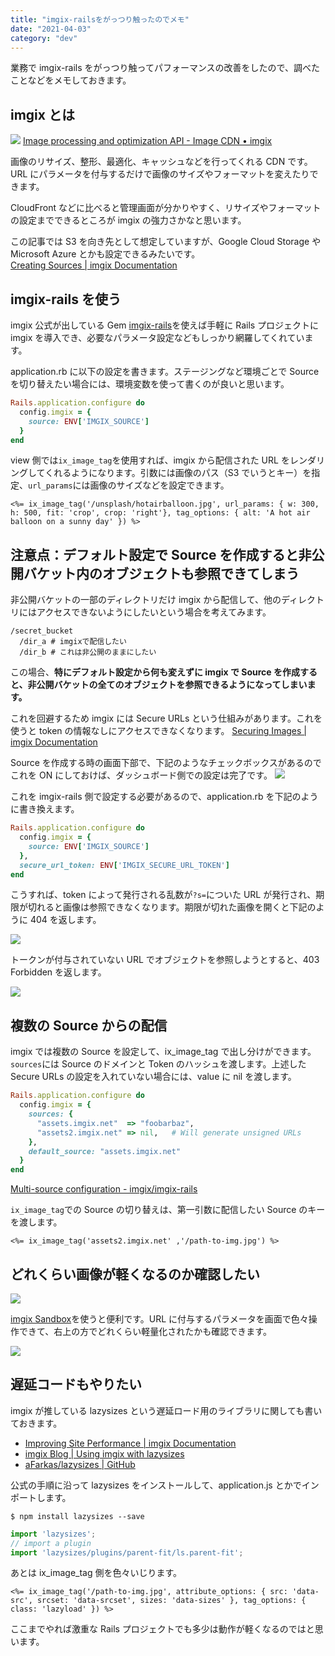 ```yaml
---
title: "imgix-railsをがっつり触ったのでメモ"
date: "2021-04-03"
category: "dev"
---
```


業務で imgix-rails をがっつり触ってパフォーマンスの改善をしたので、調べたことなどをメモしておきます。

## imgix とは

![](image1.png)
[Image processing and optimization API - Image CDN • imgix](https://www.imgix.com/)

画像のリサイズ、整形、最適化、キャッシュなどを行ってくれる CDN です。
URL にパラメータを付与するだけで画像のサイズやフォーマットを変えたりできます。

CloudFront などに比べると管理画面が分かりやすく、リサイズやフォーマットの設定までできるところが imgix の強力さかなと思います。

この記事では S3 を向き先として想定していますが、Google Cloud Storage や Microsoft Azure とかも設定できるみたいです。  
[Creating Sources | imgix Documentation](https://docs.imgix.com/setup/creating-sources)

## imgix-rails を使う

imgix 公式が出している Gem [imgix-rails](https://github.com/imgix/imgix-rails)を使えば手軽に Rails プロジェクトに imgix を導入でき、必要なパラメータ設定などもしっかり網羅してくれています。

application.rb に以下の設定を書きます。ステージングなど環境ごとで Source を切り替えたい場合には、環境変数を使って書くのが良いと思います。

```rb:application.rb
Rails.application.configure do
  config.imgix = {
    source: ENV['IMGIX_SOURCE']
  }
end
```

view 側では`ix_image_tag`を使用すれば、imgix から配信された URL をレンダリングしてくれるようになります。引数には画像のパス（S3 でいうとキー）を指定、`url_params`には画像のサイズなどを設定できます。

```erb
<%= ix_image_tag('/unsplash/hotairballoon.jpg', url_params: { w: 300, h: 500, fit: 'crop', crop: 'right'}, tag_options: { alt: 'A hot air balloon on a sunny day' }) %>
```

## 注意点：デフォルト設定で Source を作成すると非公開バケット内のオブジェクトも参照できてしまう

非公開バケットの一部のディレクトリだけ imgix から配信して、他のディレクトリにはアクセスできないようにしたいという場合を考えてみます。

```shell
/secret_bucket
  /dir_a # imgixで配信したい
  /dir_b # これは非公開のままにしたい
```

この場合、**特にデフォルト設定から何も変えずに imgix で Source を作成すると、非公開バケットの全てのオブジェクトを参照できるようになってしまいます。**

これを回避するため imgix には Secure URLs という仕組みがあります。これを使うと token の情報なしにアクセスできなくなります。
[Securing Images | imgix Documentation](https://docs.imgix.com/setup/securing-images#expiring-urls)

Source を作成する時の画面下部で、下記のようなチェックボックスがあるのでこれを ON にしておけば、ダッシュボード側での設定は完了です。
![](image2.png)

これを imgix-rails 側で設定する必要があるので、application.rb を下記のように書き換えます。

```rb:application.rb
Rails.application.configure do
  config.imgix = {
    source: ENV['IMGIX_SOURCE']
  },
  secure_url_token: ENV['IMGIX_SECURE_URL_TOKEN']
end
```

こうすれば、token によって発行される乱数が`?s=`についた URL が発行され、期限が切れると画像は参照できなくなります。期限が切れた画像を開くと下記のように 404 を返します。

![](image3.png)

トークンが付与されていない URL でオブジェクトを参照しようとすると、403 Forbidden を返します。

![](image4.png)

## 複数の Source からの配信

imgix では複数の Source を設定して、ix_image_tag で出し分けができます。`sources`には Source のドメインと Token のハッシュを渡します。上述した Secure URLs の設定を入れていない場合には、value に nil を渡します。

```rb:application.rb
Rails.application.configure do
  config.imgix = {
    sources: {
      "assets.imgix.net"  => "foobarbaz",
      "assets2.imgix.net" => nil,   # Will generate unsigned URLs
    },
    default_source: "assets.imgix.net"
  }
end
```

[Multi-source configuration - imgix/imgix-rails](https://github.com/imgix/imgix-rails#multi-source-configuration)

`ix_image_tag`での Source の切り替えは、第一引数に配信したい Source のキーを渡します。

```erb
<%= ix_image_tag('assets2.imgix.net' ,'/path-to-img.jpg') %>
```

## どれくらい画像が軽くなるのか確認したい

![](image5.png)

[imgix Sandbox](https://sandbox.imgix.com/create)を使うと便利です。URL に付与するパラメータを画面で色々操作できて、右上の方でどれくらい軽量化されたかも確認できます。

![](image6.png)

## 遅延コードもやりたい

imgix が推している lazysizes という遅延ロード用のライブラリに関しても書いておきます。

- [Improving Site Performance | imgix Documentation](https://docs.imgix.com/best-practices/improving-site-performance#lazy-loading-and-responsive-images-with-imgixjs)
- [imgix Blog | Using imgix with lazysizes](https://blog.imgix.com/2016/05/02/imgix-lazysizes)
- [aFarkas/lazysizes | GitHub](https://github.com/aFarkas/lazysizes)

公式の手順に沿って lazysizes をインストールして、application.js とかでインポートします。

```shell
$ npm install lazysizes --save
```

```js:application.js
import 'lazysizes';
// import a plugin
import 'lazysizes/plugins/parent-fit/ls.parent-fit';
```

あとは ix_image_tag 側を色々いじります。

```erb
<%= ix_image_tag('/path-to-img.jpg', attribute_options: { src: 'data-src', srcset: 'data-srcset', sizes: 'data-sizes' }, tag_options: { class: 'lazyload' }) %>
```

ここまでやれば激重な Rails プロジェクトでも多少は動作が軽くなるのではと思います。
